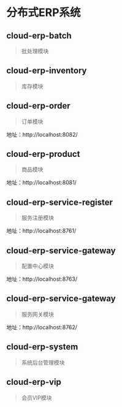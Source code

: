 # 分布式ERP系统

## cloud-erp-batch
> 批处理模块

## cloud-erp-inventory
> 库存模块

## cloud-erp-order
> 订单模块

地址：http://localhost:8082/

## cloud-erp-product
> 商品模块

地址：http://localhost:8081/

## cloud-erp-service-register
> 服务注册模块

地址：http://localhost:8761/

## cloud-erp-service-gateway
> 配置中心模块

地址：http://localhost:8763/

## cloud-erp-service-gateway
> 服务网关模块

地址：http://localhost:8762/

## cloud-erp-system
> 系统后台管理模块

## cloud-erp-vip
> 会员VIP模块
